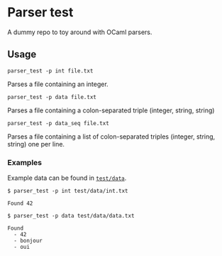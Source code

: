 # Parser test

A dummy repo to toy around with OCaml parsers.

## Usage

```
parser_test -p int file.txt
```

Parses a file containing an integer.

```
parser_test -p data file.txt
```

Parses a file containing a colon-separated triple (integer, string, string)

```
parser_test -p data_seq file.txt
```

Parses a file containing a list of colon-separated triples (integer, string, string) one per line.

### Examples

Example data can be found in [`test/data`](test/data).

```
$ parser_test -p int test/data/int.txt

Found 42
```

```
$ parser_test -p data test/data/data.txt

Found
  - 42
  - bonjour
  - oui
```
